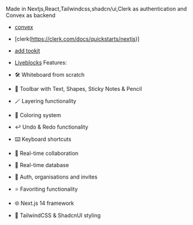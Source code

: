 Made in Nextjs,React,Tailwindcss,shadcn/ui,Clerk as authentication and Convex as backend

- [convex](https://docs.convex.dev/auth/clerk)

- [clerk(https://clerk.com/docs/quickstarts/nextjs)]

- [add tookit](shadcn.io)

- [Liveblocks](https://liveblocks.io/)
Features:

- 🛠️ Whiteboard from scratch
- 🧰 Toolbar with Text, Shapes, Sticky Notes & Pencil
- 🪄 Layering functionality
- 🎨 Coloring system
- ↩️ Undo & Redo functionality
- ⌨️ Keyboard shortcuts
- 🤝 Real-time collaboration 
- 💾 Real-time database 
- 🔐 Auth, organisations and invites 
- ⭐️ Favoriting functionality
- 🌐 Next.js 14 framework
- 💅 TailwindCSS & ShadcnUI styling
